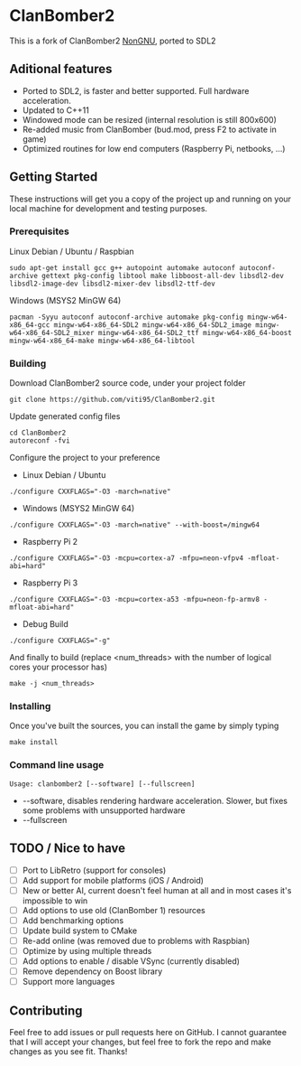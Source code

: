 # ClanBomber2

This is a fork of ClanBomber2 [NonGNU](http://www.nongnu.org/clanbomber/), ported to SDL2

## Aditional features

* Ported to SDL2, is faster and better supported. Full hardware acceleration.
* Updated to C++11
* Windowed mode can be resized (internal resolution is still 800x600)
* Re-added music from ClanBomber (bud.mod, press F2 to activate in game)
* Optimized routines for low end computers (Raspberry Pi, netbooks, ...)

## Getting Started

These instructions will get you a copy of the project up and running on your local machine for development and testing purposes.

### Prerequisites

Linux Debian / Ubuntu / Raspbian

```
sudo apt-get install gcc g++ autopoint automake autoconf autoconf-archive gettext pkg-config libtool make libboost-all-dev libsdl2-dev libsdl2-image-dev libsdl2-mixer-dev libsdl2-ttf-dev
```

Windows (MSYS2 MinGW 64)

```
pacman -Syyu autoconf autoconf-archive automake pkg-config mingw-w64-x86_64-gcc mingw-w64-x86_64-SDL2 mingw-w64-x86_64-SDL2_image mingw-w64-x86_64-SDL2_mixer mingw-w64-x86_64-SDL2_ttf mingw-w64-x86_64-boost mingw-w64-x86_64-make mingw-w64-x86_64-libtool
```

### Building

Download ClanBomber2 source code, under your project folder

```
git clone https://github.com/viti95/ClanBomber2.git
```

Update generated config files

```
cd ClanBomber2
autoreconf -fvi
```

Configure the project to your preference

* Linux Debian / Ubuntu

```
./configure CXXFLAGS="-O3 -march=native"
```

* Windows (MSYS2 MinGW 64)

```
./configure CXXFLAGS="-O3 -march=native" --with-boost=/mingw64
```

* Raspberry Pi 2

```
./configure CXXFLAGS="-O3 -mcpu=cortex-a7 -mfpu=neon-vfpv4 -mfloat-abi=hard"
```

* Raspberry Pi 3

```
./configure CXXFLAGS="-O3 -mcpu=cortex-a53 -mfpu=neon-fp-armv8 -mfloat-abi=hard"
```

* Debug Build

```
./configure CXXFLAGS="-g"
```

And finally to build (replace <num_threads> with the number of logical cores your processor has)

```
make -j <num_threads>
```

### Installing

Once you've built the sources, you can install the game by simply typing

```
make install
```

### Command line usage

```
Usage: clanbomber2 [--software] [--fullscreen]
```

* --software, disables rendering hardware acceleration. Slower, but fixes some problems with unsupported hardware
* --fullscreen

## TODO / Nice to have

- [ ] Port to LibRetro (support for consoles)
- [ ] Add support for mobile platforms (iOS / Android)
- [ ] New or better AI, current doesn't feel human at all and in most cases it's impossible to win
- [ ] Add options to use old (ClanBomber 1) resources
- [ ] Add benchmarking options
- [ ] Update build system to CMake
- [ ] Re-add online (was removed due to problems with Raspbian)
- [ ] Optimize by using multiple threads
- [ ] Add options to enable / disable VSync (currently disabled)
- [ ] Remove dependency on Boost library
- [ ] Support more languages

## Contributing

Feel free to add issues or pull requests here on GitHub. I cannot guarantee that I will accept your changes, but feel free to fork the repo and make changes as you see fit. Thanks!
